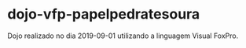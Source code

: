 # dojo-vfp-papelpedratesoura
Dojo realizado no dia 2019-09-01 utilizando a linguagem Visual FoxPro.
